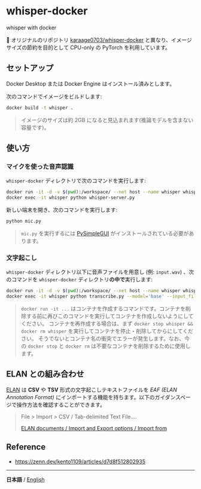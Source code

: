 # whisper-docker
whisper with docker

:memo: オリジナルのリポジトリ [karaage0703/whisper-docker](https://github.com/karaage0703/whisper-docker) と異なり、イメージサイズの節約を目的として CPU-only の PyTorch を利用しています。

## セットアップ
Docker Desktop または Docker Engine はインストール済みとします。

次のコマンドでイメージをビルドします:

```sh
docker build -t whisper .
```

> イメージのサイズは約 2GB になると見込まれます(推論モデルを含まない容量です)。

## 使い方
### マイクを使った音声認識
`whisper-docker` ディレクトリで次のコマンドを実行します:

```sh
docker run -it -d -v $(pwd):/workspace/ --net host --name whisper whisper
docker exec -it whisper python whisper-server.py
```

新しい端末を開き、次のコマンドを実行します:

```sh
python mic.py
```

> `mic.py` を実行するには [PySimpleGUI](https://github.com/PySimpleGUI/PySimpleGUI) がインストールされている必要があります。

### 文字起こし
`whisper-docker` ディレクトリ以下に音声ファイルを用意し (例: `input.wav`) 、次のコマンドを `whisper-docker` ディレクトリ**の中で**実行します:

```sh
docker run -it -d -v $(pwd):/workspace/ --net host --name whisper whisper
docker exec -it whisper python transcribe.py --model='base' --input_file='input.wav' --output_format='tsv' --language='ja'
```

> `docker run -it ...` はコンテナを作成するコマンドです。コンテナを削除する前に再びこのコマンドを実行してコンテナを作成しないようにしてください。
> コンテナを再作成する場合は、まず `docker stop whisper && docker rm whisper` を実行してコンテナを停止・削除してからにしてください。
> そうでないとコンテナ名の衝突でエラーが発生します。なお、今の `docker stop` と `docker rm` は不要なコンテナを削除するために使用します。

## ELAN との組み合わせ
[ELAN](https://archive.mpi.nl/tla/elan) は **CSV** や **TSV** 形式の文字起こしテキストファイルを *EAF (ELAN Annotation Format)* にインポートする機能を持ちます。以下のガイダンスページで操作方法を確認することができます。

> File > Import > CSV / Tab-delimited Text File....
>
> [ELAN documents / Import and Export options / Import from](https://www.mpi.nl/tools/elan/docs/manual/index.html#Sec_Importing_CSV_Tab-delimited_Text_Files.html)

## Reference
- https://zenn.dev/kento1109/articles/d7d8f512802935

---

**日本語** / [English](README-en.md)
